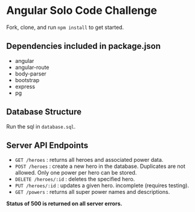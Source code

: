 # Angular Solo Code Challenge

Fork, clone, and run `npm install` to get started.

## Dependencies included in package.json

* angular
* angular-route
* body-parser
* bootstrap
* express
* pg

## Database Structure

Run the sql in `database.sql`.

## Server API Endpoints

* `GET /heroes` : returns all heroes and associated power data.
* `POST /heroes` : create a new hero in the database. Duplicates are not allowed. Only one power per hero can be stored.
* `DELETE /heroes/:id` : deletes the specified hero.
* `PUT /heroes/:id` : updates a given hero. incomplete (requires testing).
* `GET /powers` : returns all super power names and descriptions.

**Status of 500 is returned on all server errors.**
